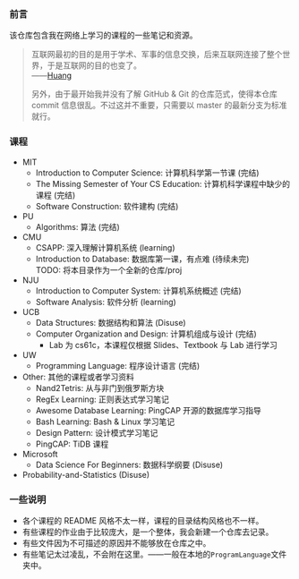 ### 前言

该仓库包含我在网络上学习的课程的一些笔记和资源。

> 互联网最初的目的是用于学术、军事的信息交换，后来互联网连接了整个世界，于是互联网的目的也变了。<br/>——[Huang](https://huang-feiyu.github.io)
>
> 另外，由于最开始我并没有了解 GitHub & Git 的仓库范式，使得本仓库 commit 信息很乱。不过这并不重要，只需要以 master 的最新分支为标准就行。

### 课程

* MIT
  * Introduction to Computer Science: 计算机科学第一节课 (完结)
  * The Missing Semester of Your CS Education: 计算机科学课程中缺少的课程 (完结)
  * Software Construction: 软件建构 (完结)
* PU
  * Algorithms: 算法 (完结)
* CMU
  * CSAPP: 深入理解计算机系统 (learning)
  * Introduction to Database: 数据库第一课，有点难 (待续未完)<br/>TODO: 将本目录作为一个全新的仓库/proj
* NJU
  * Introduction to Computer System: 计算机系统概述 (完结)
  * Software Analysis: 软件分析 (learning)
* UCB
  * Data Structures: 数据结构和算法 (Disuse)
  * Computer Organization and Design: 计算机组成与设计 (完结)
    * Lab 为 cs61c，本课程仅根据 Slides、Textbook 与 Lab 进行学习
* UW
  * Programming Language: 程序设计语言 (完结)
* Other: 其他的课程或者学习资料
  * Nand2Tetris: 从与非门到俄罗斯方块
  * RegEx Learning: 正则表达式学习笔记
  * Awesome Database Learning: PingCAP 开源的数据库学习指导
  * Bash Learning: Bash & Linux 学习笔记
  * Design Pattern: 设计模式学习笔记
  * PingCAP: TiDB 课程
* Microsoft
  * Data Science For Beginners: 数据科学纲要 (Disuse)
* Probability-and-Statistics (Disuse)

### 一些说明

* 各个课程的 README 风格不太一样，课程的目录结构风格也不一样。
* 有些课程的作业由于比较庞大，是一个整体，我会新建一个仓库去记录。
* 有些文件因为不可描述的原因并不能够放在仓库之中。
* 有些笔记太过凌乱，不会附在这里。——一般在本地的`ProgramLanguage`文件夹中。
